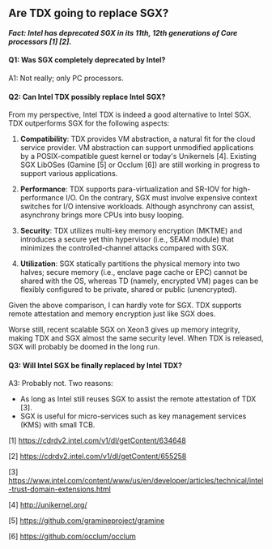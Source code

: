 ## Are TDX going to replace SGX?

***Fact: Intel has deprecated SGX in its 11th, 12th generations of Core processors [1] [2].***

#### Q1: Was SGX completely deprecated by Intel?

A1: Not really; only PC processors.

#### Q2: Can Intel TDX possibly replace Intel SGX?

From my perspective, Intel TDX is indeed a good alternative to Intel SGX. TDX outperforms SGX for the following aspects:

1. **Compatibility**: TDX provides VM abstraction, a natural fit for the cloud service provider. VM abstraction can support unmodified applications by a POSIX-compatible guest kernel or today's Unikernels [4]. Existing SGX LibOSes (Gamine [5] or Occlum [6]) are still working in progress to support various applications.

2. **Performance**: TDX supports para-virtualization and SR-IOV for high-performance I/O. On the contrary, SGX must involve expensive context switches for I/O intensive workloads. Although asynchrony can assist, asynchrony brings more CPUs into busy looping.

3. **Security**: TDX utilizes multi-key memory encryption (MKTME) and introduces a secure yet thin hypervisor (i.e., SEAM module) that minimizes the controlled-channel attacks compared with SGX.

4. **Utilization**: SGX statically partitions the physical memory into two halves; secure memory (i.e., enclave page cache or EPC) cannot be shared with the OS, whereas TD (namely, encrypted VM) pages can be flexibly configured to be private, shared or public (unencrypted).

Given the above comparison, I can hardly vote for SGX. TDX supports remote attestation and memory encryption just like SGX does.

Worse still, recent scalable SGX on Xeon3 gives up memory integrity, making TDX and SGX almost the same security level. When TDX is released, SGX will probably be doomed in the long run.

#### Q3: Will Intel SGX be finally replaced by Intel TDX?

A3: Probably not. Two reasons:

- As long as Intel still reuses SGX to assist the remote attestation of TDX [3].
- SGX is useful for micro-services such as key management services (KMS) with small TCB.

[1] https://cdrdv2.intel.com/v1/dl/getContent/634648

[2] https://cdrdv2.intel.com/v1/dl/getContent/655258

[3] https://www.intel.com/content/www/us/en/developer/articles/technical/intel-trust-domain-extensions.html

[4] http://unikernel.org/

[5] https://github.com/gramineproject/gramine

[6] https://github.com/occlum/occlum